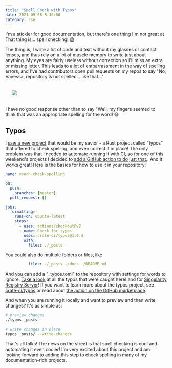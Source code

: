 ```yaml
---
title: "Spell Check with Typos"
date: 2021-05-08 8:30:00
category: rse
---
```


I'm a stickler for good documentation, but there's one thing I'm not great at
That thing is... spell checking! 😱️ 

The thing is, I write a lot of code and text without my glasses or contact lenses,
and thus rely on a lot of muscle memory to write just about anything. 
My eyes are fairly useless without correction so I'll miss an extra or missing letter.
This leads to a lot of embarrassment in the way of spelling errors, and I've
had contributors open pull requests on my repos to say "No, Vanessa,
repository is not spelled... like that..."


<div style="padding:20px">
  <a href="{{ site.baseurl }}/assets/images/posts/rseng/respository.png"><img src="{{ site.baseurl }}/assets/images/posts/rseng/respository.png"></a>
</div>

I have no good response other than to say
"Well, my fingers seemed to think that was an appropriate spelling for the word! 😄️

## Typos

I <a href="https://hackaday.com/2021/05/29/spell-checking-your-programming-from-the-linux-command-line/" target="_blank">saw a new project</a> that would be my savior - a Rust project called "typos" that offered to check spelling, and even
correct it in place!  The only problem was that I needed to automate running
it with CI, so for one of this weekend's projects I decided to <a href="https://github.com/crate-ci/typos/pull/267" target="_blank">add a GitHub action to do just that.</a>. And it works great! Here is the basics for
how to use it in your repository:

```yaml
name: vsoch-check-spelling

on:
  push:
    branches: [master]
  pull_request: []

jobs:
  formatting:
    runs-on: ubuntu-latest
    steps:
      - uses: actions/checkout@v2
      - name: Check for typos
        uses: crate-ci/typos@1.0.4
        with: 
          files: ./_posts
```
 
You could also do multiple folders or files, like 

```yaml
          files: ./_posts ./docs ./README.md
```

And you can add a "_typos.toml" to the repository with settings for words to ignore.
<a href="https://github.com/vsoch/vsoch.github.io/pull/25/files" target="_blank">Take a look</a> at all the typos that were caught here!
and for <a href="https://github.com/singularityhub/sregistry/pull/367/files" target="_blank">Singularity Registry Server</a>!
If you want to learn more about the typos project, see <a href="https://github.com/crate-ci/typos" target="_blank">crate-ci/typos</a>
or read about <a href="https://github.com/marketplace/actions/typos-action" target="_blank">the action on the GitHub marketplace</a>.

And when you are running it locally and want to preview and then write changes? It's as simple as:

```bash
# preview changes
./typos _posts

# write changes in place
typos _posts/ --write-changes
```

That's all folks! The news on the street is that spell checking is cool and
automating it even cooler! I'm very excited about this project and am looking forward
to adding this step to check spelling in many of my documentation-rich projects.
